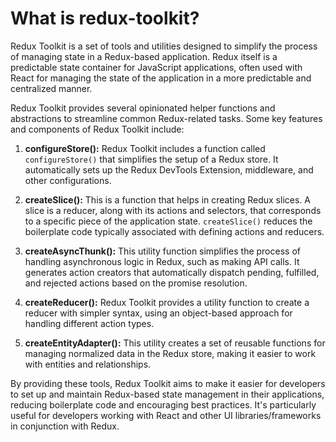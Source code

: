 # What is redux-toolkit?

Redux Toolkit is a set of tools and utilities designed to simplify the process of managing state in a Redux-based application. Redux itself is a predictable state container for JavaScript applications, often used with React for managing the state of the application in a more predictable and centralized manner.

Redux Toolkit provides several opinionated helper functions and abstractions to streamline common Redux-related tasks. Some key features and components of Redux Toolkit include:

1. **configureStore():** Redux Toolkit includes a function called `configureStore()` that simplifies the setup of a Redux store. It automatically sets up the Redux DevTools Extension, middleware, and other configurations.

2. **createSlice():** This is a function that helps in creating Redux slices. A slice is a reducer, along with its actions and selectors, that corresponds to a specific piece of the application state. `createSlice()` reduces the boilerplate code typically associated with defining actions and reducers.

3. **createAsyncThunk():** This utility function simplifies the process of handling asynchronous logic in Redux, such as making API calls. It generates action creators that automatically dispatch pending, fulfilled, and rejected actions based on the promise resolution.

4. **createReducer():** Redux Toolkit provides a utility function to create a reducer with simpler syntax, using an object-based approach for handling different action types.

5. **createEntityAdapter():** This utility creates a set of reusable functions for managing normalized data in the Redux store, making it easier to work with entities and relationships.

By providing these tools, Redux Toolkit aims to make it easier for developers to set up and maintain Redux-based state management in their applications, reducing boilerplate code and encouraging best practices. It's particularly useful for developers working with React and other UI libraries/frameworks in conjunction with Redux.
